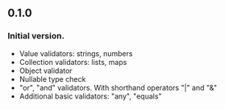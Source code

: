 ## 0.1.0

### Initial version.

- Value validators: strings, numbers
- Collection validators: lists, maps
- Object validator
- Nullable type check
- "or", "and" validators. With shorthand operators "|" and "&"
- Additional basic validators: "any", "equals"

